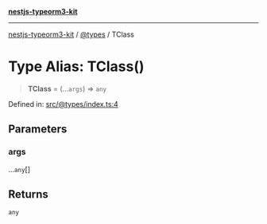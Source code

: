[**nestjs-typeorm3-kit**](../../README.md)

***

[nestjs-typeorm3-kit](../../README.md) / [@types](../README.md) / TClass

# Type Alias: TClass()

> **TClass** = (...`args`) => `any`

Defined in: [src/@types/index.ts:4](https://github.com/x302502/nestjs-typeorm3-kit/blob/313e27f27be24cb76b799a33cc27551fc0070682/src/@types/index.ts#L4)

## Parameters

### args

...`any`[]

## Returns

`any`
